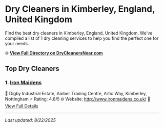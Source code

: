 # Dry Cleaners in Kimberley, England, United Kingdom

Find the best dry cleaners in Kimberley, England, United Kingdom. We've compiled a list of 1 dry cleaning services to help you find the perfect one for your needs.

🌐 **[View Full Directory on DryCleanersNear.com](https://drycleanersnear.com/city/United%20Kingdom/England/Kimberley)**

## Top Dry Cleaners

### 1. [Iron Maidens](https://drycleanersnear.com/dryCleaner/689166a62c4a23913ff11571/iron-maidens)
📍 Digby Industrial Estate, Amber Trading Centre, Artic Way, Kimberley, Nottingham
⭐ Rating: 4.8/5
🌐 Website: http://www.ironmaidens.co.uk/
🔗 [View Full Details](https://drycleanersnear.com/dryCleaner/689166a62c4a23913ff11571/iron-maidens)


---

*Last updated: 8/22/2025*
